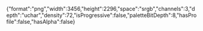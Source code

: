 {"format":"png","width":3456,"height":2296,"space":"srgb","channels":3,"depth":"uchar","density":72,"isProgressive":false,"paletteBitDepth":8,"hasProfile":false,"hasAlpha":false}